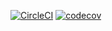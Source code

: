[![CircleCI](https://circleci.com/gh/FrancescoWard/AD340.svg?style=svg)](https://circleci.com/gh/FrancescoWard/AD340)
[![codecov](https://codecov.io/gh/FrancescoWard/AD340/branch/hw3/graph/badge.svg)](https://codecov.io/gh/FrancescoWard/AD340)